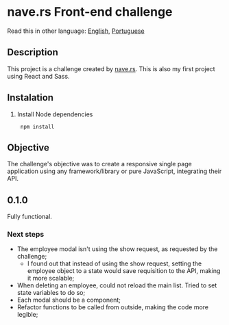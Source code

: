 # nave.rs Front-end challenge

Read this in other language: [English](https://github.com/cvalb/challenge-nave/blob/main/README.md), [Portuguese](https://github.com/cvalb/challenge-nave/blob/main/README.pt.md)

## Description

This project is a challenge created by [nave.rs](https://nave.rs/).
This is also my first project using React and Sass.

## Instalation

1. Install Node dependencies

        npm install

## Objective

The challenge's objective was to create a responsive single page application using any framework/library or pure JavaScript, integrating their API.

## 0.1.0

Fully functional.

### Next steps

- The employee modal isn't using the show request, as requested by the challenge;
  - I found out that instead of using the show request, setting the employee object to a state would save requisition to the API, making it more scalable;
- When deleting an employee, could not reload the main list. Tried to set state variables to do so;
- Each modal should be a component;
- Refactor functions to be called from outside, making the code more legible;
